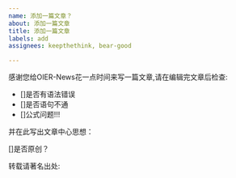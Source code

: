 ```yaml
---
name: 添加一篇文章？
about: 添加一篇文章
title: 添加一篇文章
labels: add
assignees: keepthethink, bear-good

---
```


感谢您给OIER-News花一点时间来写一篇文章,请在编辑完文章后检查:
- []是否有语法错误
- []是否语句不通
- []公式问题!!!

并在此写出文章中心思想：

[]是否原创？

转载请著名出处:
